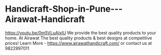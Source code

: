 # Handicraft-Shop-in-Pune---Airawat-Handicraft
https://youtu.be/0m5VLuAIxlU  We provide the best quality products to your home. At Airawat The best quality products &amp; best designs at competitive prices!  Learn More - https://www.airawathandicraft.com/  or contact us at 9822997011
